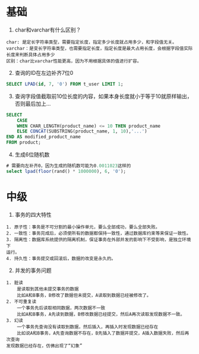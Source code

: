 # 基础

1. char和varchar有什么区别？

```
char: 是定长字符串类型，需要指定长度，指定多少长度就占用多少，和字段值无关。
varchar：是变长字符串类型，也需要指定长度，指定长度是最大占用长度，会根据字段值实际
长度来判断具体占用多少
区别：char比varchar性能更高，因为不用根据具体的值进行扩容。
```

2. 查询的ID在左边补齐7位0

```sql
SELECT LPAD(id, 7, '0') FROM t_user LIMIT 1;
```

3. 查询字段值截取前10位长度的内容，如果本身长度就小于等于10就原样输出，否则最后加上...

```sql
SELECT 
	CASE
	WHEN CHAR_LENGTH(product_name) <= 10 THEN product_name
	ELSE CONCAT(SUBSTRING(product_name, 1, 10),'...')
END AS modified_product_name
FROM product;
```

4. 生成6位随机数

```sql
# 需要向左补齐0，因为生成的随机数可能为0.0011023这样的
select lpad(floor(rand() * 1000000), 6, '0');
```

# 中级

1. 事务的四大特性

```
1. 原子性：事务是不可分割的最小操作单元，要么全部成功，要么全部失败。
2. 一致性：事务完成后，必须使所有的数据都保持一致性，通过数据库约束等来保证一致性。
3. 隔离性：数据库系统提供的隔离机制，保证事务在外部并发的影响下不受影响，是独立环境下
运行。
4. 持久性：事务提交或回滚后，数据的改变是永久的。
```

2. 并发的事务问题

```
1. 脏读
    是读取到其他未提交事务的数据
    比如A和B事务，B修改了数据但未提交，A读取到数据已经被修改了。
2. 不可重复读
    一个事务先后读取相同数据，两次数据不一致
    比如A和B事务，A先读到数据，B修改数据已经提交，然后A再次读取发现数据不一致。
3. 幻读
    一个事务先查询没有读取到数据，然后插入，再插入时发现数据已经存在
    比如说A和B事务，A先查询数据不存在，B先插入了数据并提交，A插入数据失败，然后再次查询
发现数据已经存在，仿佛出现了“幻象”
```




